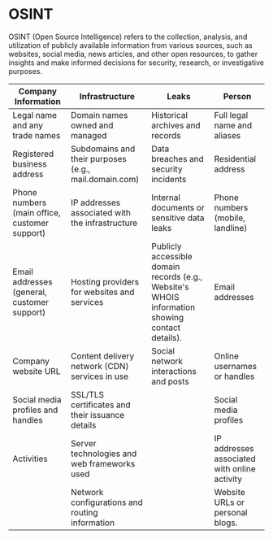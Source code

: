 # OSINT

OSINT (Open Source Intelligence) refers to the collection, analysis, and utilization of publicly available information from various sources, such as websites, social media, news articles, and other open resources, to gather insights and make informed decisions for security, research, or investigative purposes.

<table data-full-width="true"><thead><tr><th>Company Information</th><th>Infrastructure</th><th>Leaks</th><th>Person</th></tr></thead><tbody><tr><td>Legal name and any trade names</td><td>Domain names owned and managed</td><td>Historical archives and records</td><td>Full legal name and aliases</td></tr><tr><td>Registered business address</td><td>Subdomains and their purposes (e.g., mail.domain.com)</td><td>Data breaches and security incidents</td><td>Residential address</td></tr><tr><td>Phone numbers (main office, customer support)</td><td>IP addresses associated with the infrastructure</td><td>Internal documents or sensitive data leaks</td><td>Phone numbers (mobile, landline)</td></tr><tr><td>Email addresses (general, customer support)</td><td>Hosting providers for websites and services</td><td>Publicly accessible domain records (e.g., Website's WHOIS information showing contact details).</td><td>Email addresses</td></tr><tr><td>Company website URL</td><td>Content delivery network (CDN) services in use</td><td>Social network interactions and posts</td><td>Online usernames or handles</td></tr><tr><td>Social media profiles and handles</td><td>SSL/TLS certificates and their issuance details</td><td><p></p><p></p></td><td>Social media profiles</td></tr><tr><td>Activities</td><td>Server technologies and web frameworks used</td><td></td><td>IP addresses associated with online activity</td></tr><tr><td></td><td>Network configurations and routing information</td><td></td><td>Website URLs or personal blogs.</td></tr></tbody></table>
